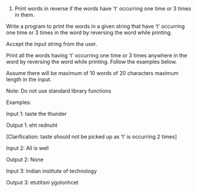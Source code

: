 1) Print words in reverse if the words have 't' occurring one time or 3 times in them.

Write a program to print the words in a given string that have ‘t’ occurring one time or 3 times in the word by reversing the word while printing.
 
Accept the input string from the user.

Print all the words having ‘t’ occurring one time or 3 times anywhere in the word by reversing the word while printing. Follow the examples below.
 
Assume there will be maximum of 10 words of 20 characters maximum length in the input.
 
Note: Do not use standard library functions
 
Examples:
 
Input 1:
taste the thunder

Output 1:
eht
rednuht

[Clarification: taste should not be picked up as ‘t’ is occurring 2 times]
 

Input 2:
All is well

Output 2:
None
 

Input 3:
Indian institute of technology

Output 3:
etutitsni
ygolonhcet
